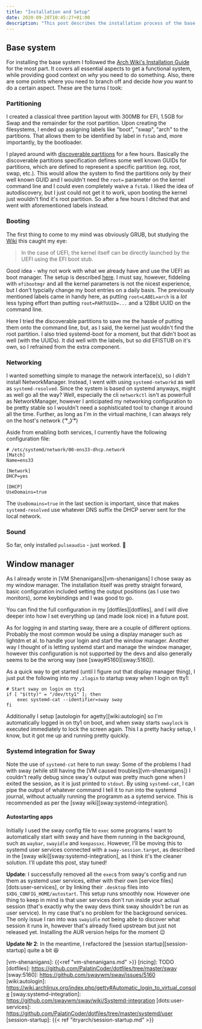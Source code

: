 ```yaml
---
title: "Installation and Setup"
date: 2020-09-28T10:45:27+01:00
description: "This post describes the installation process of the base system and my overall desktop setup."
---
```


## Base system

For installing the base system I followed the [Arch Wiki's Installation Guide][arch_guide] for the most part.
It covers all essential aspects to get a functional system, while providing good context on *why* you need to do something.
Also, there are some points where you need to branch off and decide *how* *you* want to do a certain aspect.
These are the turns I took:

### Partitioning

I created a classical three partition layout with 300MB for EFI, 1.5GB for Swap and the remainder for the root partition.
Upon creating the filesystems, I ended up assigning labels like "boot", "swap", "arch" to the partitions. That allows them to be identified by label in `fstab` and, more importantly, by the bootloader.

I played around with [discoverable partitions][systemd_partitions] for a few hours.
Basically the discoverable partitions specification defines some well known GUIDs for partitions, which are defined to represent a specific partition (eg. root, swap, etc.).
This would allow the system to find the partitions only by their well known GUID and I wouldn't need the `root=` parameter on the kernel command line and I could even completely waive a `fstab`.
I liked the idea of autodiscovery, but I just could not get it to work, upon booting the kernel just wouldn't find it's root partition.
So after a few hours I ditched that and went with aforementioned labels instead.

### Booting

The first thing to come to my mind was obviously GRUB, but studying the [Wiki][wiki:bootprocess] this caught my eye:

> In the case of UEFI, the kernel itself can be directly launched by the UEFI using the EFI boot stub.

Good idea - why not work with what we already have and use the UEFI as boot manager.
The setup is described [here][wiki:EFISTUB].
I must say, however, fiddeling with `efibootmgr` and all the kernel parameters is not the nicest experience, but I don't typcially change my boot entries on a daily basis.
The previously mentioned labels came in handy here, as putting `root=LABEL=arch` is a *lot* less typing effort than putting `root=PARTUUID=...` and a 128bit UUID on the command line.

Here I tried the discoverable partitions to save me the hassle of putting them onto the command line, but, as I said, the kernel just wouldn't find the root partition.
I also tried systemd-boot for a moment, but that didn't boot as well (with the UUIDs). It did well with the labels, but so did EFISTUB on it's own, so I refrained from the extra component.

### Networking

I wanted something simple to manage the network interface(s), so I *didn't* install NetworkManager. Instead, I went with using `systemd-networkd` as well as `systemd-resolved`.
Since the system is based on systemd anyways, might as well go all the way? Well, especially the cli `networkctl` isn't as powerfull as NetworkManager, however I anticipated my networking configuration to be pretty stable so I wouldn't need a sophisticated tool to change it around all the time.
Further, as long as I'm in the virtual machine, I can always rely on the host's network ( ͡° ͜ʖ ͡°)

Aside from enabling both services, I currently have the following configuration file:

```
# /etc/systemd/network/00-ens33-dhcp.network
[Match]
Name=ens33

[Network]
DHCP=yes

[DHCP]
UseDomains=true
```
The `UseDomains=true` in the last section is important, since that makes `systemd-resolved` use whatever DNS suffix the DHCP server sent for the local network.

### Sound

So far, only installed `pulseaudio` - just worked. 🎉

## Window manager

As I already wrote in [VM Shenanigans][vm-shenanigans] I chose sway as my window manager.
The installation itself was pretty straight forward, basic configuration included setting the output positions (as I use two monitors), some keybindings and I was good to go.

You can find the full configuration in my [dotfiles][dotfiles], and I will dive deeper into how I set everything up (and made look nice) in a future post.

As for logging in and starting sway, there are a couple of different options.
Probably the most common would be using a display manager such as lightdm et al. to handle your login and start the window manager.
Another way I thought of is letting systemd start and manage the window manager, however this configuration is not supported by the devs and also generally seems to be the wrong way (see [sway#5160][sway:5160]).

As a quick way to get started (until I figure out that display manager thing), I just put the following into my `.zlogin` to startup sway when I login on tty1:

```
# Start sway on login on tty1
if [ "$(tty)" = "/dev/tty1" ]; then
	exec systemd-cat --identifier=sway sway
fi
```
Additionally I setup [autologin for agetty][wiki:autologin] so I'm automatically logged in on tty1 on boot, and when sway starts `swaylock` is executed immediately to lock the screen again.
This I a pretty hacky setup, I know, but it got me up and running pretty quickly.

### Systemd integration for Sway
Note the use of `systemd-cat` here to run sway: Some of the problems I had with sway (while still having the [VM caused troubles][vm-shenanigans]) I couldn't really debug since sway's output was pretty much gone when I exited the session, as it is just printed to `stdout`. By using `systemd-cat`, I can pipe the output of whatever command I tell it to run into the systemd journal, without actually running the programm as a sytemd service.
This is recommended as per the [sway wiki][sway:systemd-integration].

#### Autostarting apps

Initially I used the sway config file to `exec` some programs I want to automatically start with sway and have them running in the background, such as `waybar`, `swayidle` and `keepassxc`. However, I'll be moving this to systemd user services connected with a `sway-session.target`, as described in the [sway wiki][sway:systemd-integration], as I think it's the cleaner solution. I'll update this post, stay tuned!

**Update**: I successfully removed all the `exec`s from sway's config and run them as systemd user services, either with their own [service files][dots:user-services], or by linking their `.desktop` files into `$XDG_CONFIG_HOME/autostart`.
This setup runs smoothly now.
However one thing to keep in mind is that user services don't run inside your actual session (that's exactly why the sway devs think sway shouldn't be run as user service).
In my case that's no problem for the background services.
The only issue I ran into was `swayidle` not being able to discover what session it runs in, however that's already fixed upstream but just not released yet. Installing the AUR version helps for the moment :wink:

**Update Nr 2**: In the meantime, I refactored the [session startup][session-startup] quite a bit :laughing:


[arch_guide]: https://wiki.archlinux.org/index.php/Installation_guide
[systemd_partitions]: https://systemd.io/DISCOVERABLE_PARTITIONS/
[wiki:bootprocess]: https://wiki.archlinux.org/index.php/Arch_boot_process#Boot_loader
[wiki:EFISTUB]: https://wiki.archlinux.org/index.php/EFISTUB
[vm-shenanigans]: {{<ref "vm-shenanigans.md" >}}
[ricing]: TODO
[dotfiles]: https://github.com/PalatinCoder/dotfiles/tree/master/sway
[sway:5160]: https://github.com/swaywm/sway/issues/5160
[wiki:autologin]: https://wiki.archlinux.org/index.php/getty#Automatic_login_to_virtual_console
[sway:systemd-integration]: https://github.com/swaywm/sway/wiki/Systemd-integration
[dots:user-services]: https://github.com/PalatinCoder/dotfiles/tree/master/systemd/user
[session-startup]: {{< ref "itryarch/session-startup.md" >}}
